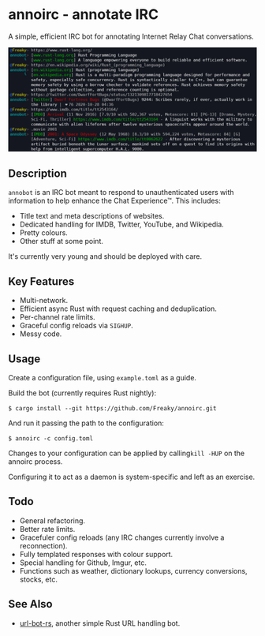 # annoirc - annotate IRC

A simple, efficient IRC bot for annotating Internet Relay Chat conversations.

![Example image](demo.png)

## Description

`annobot` is an IRC bot meant to respond to unauthenticated users with information
to help enhance the Chat Experience™.  This includes:

* Title text and meta descriptions of websites.
* Dedicated handling for IMDB, Twitter, YouTube, and Wikipedia.
* Pretty colours.
* Other stuff at some point.

It's currently very young and should be deployed with care.

## Key Features

* Multi-network.
* Efficient async Rust with request caching and deduplication.
* Per-channel rate limits.
* Graceful config reloads via `SIGHUP`.
* Messy code.

## Usage

Create a configuration file, using `example.toml` as a guide.

Build the bot (currently requires Rust nightly):

```shell
$ cargo install --git https://github.com/Freaky/annoirc.git
```

And run it passing the path to the configuration:

```shell
$ annoirc -c config.toml
```

Changes to your configuration can be applied by calling`kill -HUP` on the annoirc
process.

Configuring it to act as a daemon is system-specific and left as an exercise.

## Todo

* General refactoring.
* Better rate limits.
* Gracefuler config reloads (any IRC changes currently involve a reconnection).
* Fully templated responses with colour support.
* Special handling for Github, Imgur, etc.
* Functions such as weather, dictionary lookups, currency conversions, stocks, etc.

## See Also

* [url-bot-rs](https://github.com/nuxeh/url-bot-rs), another simple Rust URL handling bot.